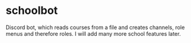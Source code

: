 # schoolbot
Discord bot, which reads courses from a file and creates channels, role menus and therefore roles. I will add many more school features later.
